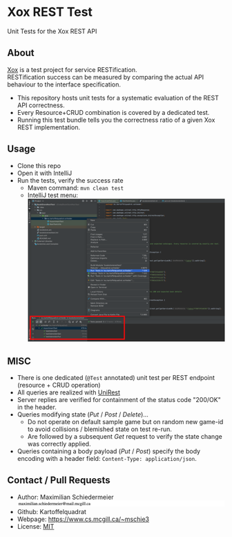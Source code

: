 # Xox REST Test

Unit Tests for the Xox REST API

## About

[Xox](https://github.com/kartoffelquadrat/XoxInternals) is a test project for service RESTification.  
RESTification success can be measured by comparing the actual API behaviour to the interface specification.

 * This repository hosts unit tests for a systematic evaluation of the REST API correctness.
 * Every Resource+CRUD combination is covered by a dedicated test.
 * Running this test bundle tells you the correctness ratio of a given Xox REST implementation.

## Usage

 * Clone this repo
 * Open it with IntelliJ
 * Run the tests, verify the success rate
   * Maven command: ```mvn clean test```
   * IntelliJ test menu:  
![rate](markdown/rate.png)

## MISC

 * There is one dedicated (```@Test``` annotated) unit test per REST endpoint (resource + CRUD operation)
 * All queries are realized with [UniRest](http://kong.github.io/unirest-java/)
 * Server replies are verified for containment of the status code "200/OK" in the header.
 * Queries modifying state (*Put* / *Post* / *Delete*)...
   * Do not operate on default sample game but on random new game-id to avoid collisions / blemished state on test re-run.
   * Are followed by a subsequent *Get* request to verify the state change was correctly applied.
 * Queries containing a body payload (*Put* / *Post*) specify the body encoding with a header field: ```Content-Type: application/json```.

## Contact / Pull Requests

 * Author: Maximilian Schiedermeier ![email](markdown/email.png)
 * Github: Kartoffelquadrat
 * Webpage: https://www.cs.mcgill.ca/~mschie3
 * License: [MIT](https://opensource.org/licenses/MIT)
